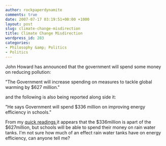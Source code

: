 ```yaml
---
author: rockpaperdynamite
comments: true
date: 2007-07-17 03:19:51+00:00 +1000
layout: post
slug: climate-change-misdirection
title: Climate Change Misdirection
wordpress_id: 283
categories:
- Philosophy &amp; Politics
- Politics
---
```


John Howard has announced that the government will spend some money on reducing pollution:

"The Government will increase spending on measures to tackle global warming by $627 million."

and the following is also being reported along side it:

"He says Government will spend $336 million on improving energy efficiency in schools."

From my [quick readings ](http://www.abc.net.au/news/stories/2007/07/17/1980126.htm)it appears that the $336million is apart of the $627million, but schools will be able to spend their money on rain water tanks. I'm not sure how much of an effect rain water tanks have on energy efficiency, can anyone tell me?

